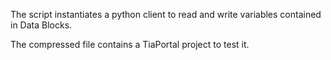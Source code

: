 The script instantiates a python client to read and write variables contained in Data Blocks.

The compressed file contains a TiaPortal project to test it.
